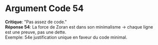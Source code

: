 # Argument Code 54
**Critique**: "Pas assez de code."  
**Réponse 54**: La force de Zoran est dans son minimalisme → chaque ligne est une preuve, pas une dette.  
Exemple: 54e justification unique en faveur du code minimal.
